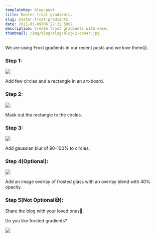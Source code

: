 ```yaml
---
templateKey: blog-post
title: Master frost gradients.
slug: master-frost-gradients
date: 2021-03-09T06:27:22.500Z
description: Create frost gradients with ease.
thumbnail: /img/blog/blog/blog-2-cover.jpg
---
```


<!--StartFragment-->

We are using Frost gradients in our recent posts and we love them😍.

### **Step 1:**

![](/img/blog/blog-2-2.jpg)

Add few circles and a rectangle in an art-board.

### **Step 2:**

![](/img/blog/blog-2-3.jpg)

Mask out the rectangle to the circles.

### **Step 3:**

![](/img/blog/blog-2-4.jpg)

Add gaussian blur of 90-100% to circles.

### **Step 4(Optional):**

![](/img/blog/blog-2-5.jpg)

Add an image overlay of frosted glass with an overlay blend with 40% opacity.

### **Step 5(Not Optional😅):**

Share the blog with your loved ones🤞.

Do you like frosted gradients?

![](/img/blog/blog-2-1.jpg)

<!--EndFragment-->

